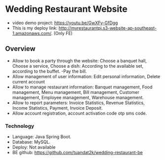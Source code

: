 # Wedding Restaurant Website

- video demo project: https://youtu.be/GwXFy-GfDgg
- This is my deploy link: http://myrestaurantpj.s3-website-ap-southeast-1.amazonaws.com/. (Only FE)

## Overview

- Allow to book a party through the website: Choose a banquet hall, Choose a service, Choose a dish: According to the available set, according to the buffet.
-Pay the bill.
- Allow management of user information: Edit personal information, Delete current account
- Allow to manage restaurant information: Banquet management, Food management, Menu management, Bill management, Customer management, Employee management, Warehouse management.
- Allow to report parameters: Invoice Statistics, Revenue Statistics, Income Statistics, Payment, Invoice Deposit.
- Allow account registration, account activation code otp sms code.

### Technology

- Language: Java Spring Boot.
- Database: MySQL.
- Deploy: Not available
- BE github: https://github.com/tuandat2k/wedding-restaurant-be
